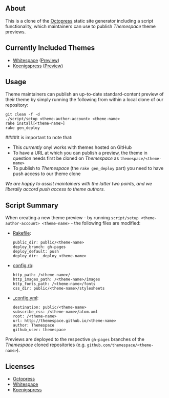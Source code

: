 ## About

This is a clone of the [Octopress][] static site generator including a script functionality, which maintainers can use to publish *Themespace* theme previews.

[Octopress]: https://github.com/imathis/octopress

## Currently Included Themes

- [Whitespace][] ([Preview](http://themespace.github.io/whitespace/))
- [Koenigspress][] ([Preview](http://themespace.github.io/Koenigspress/))

[Whitespace]: https://github.com/lucaslew/whitespace
[Koenigspress]: https://github.com/TheChymera/Koenigspress

## Usage

Theme maintainers can publish an up-to-date standard-content preview of their theme by simply running the following from within a local clone of our repository:

```
git clean -f -d
./script/setup <theme-author-account> <theme-name>
rake install[<theme-name>]
rake gen_deploy
```

####It is important to note that:

* This *currently* onyl works with themes hosted on GitHub
* To have a URL at which you can publish a preview, the theme in question needs first be cloned on *Themespace* as `themespace/<theme-name>`
* To publish to *Themespace* (the `rake gen_deploy` part) you need to have push access to our theme clone

*We are happy to assist maintainers with the latter two points, and we liberally accord push access to theme authors.*

## Script Summary

When creating a new theme preview - by running `script/setup <theme-author-account> <theme-name>` - the following files are modified:

- [Rakefile](Rakefile):
    ```
    public_dir: public/<theme-name>
    deploy_branch: gh-pages
    deploy_default: push
    deploy_dir: _deploy_<theme-name>
    ```

- [config.rb](config.rb):
    ```
    http_path: /<theme-name>/
    http_images_path: /<theme-name>/images
    http_fonts_path: /<theme-name>/fonts
    css_dir: public/<theme-name>/stylesheets
    ```

- [_config.yml](_config.yml):
    ```
    destination: public/<theme-name>
    subscribe_rss: /<theme-name>/atom.xml
    root: /<theme-name>
    url: http://themespace.github.io/<theme-name>
    author: Themespace
    github_user: themespace
    ```

Previews are deployed to the respective `gh-pages` branches of the *Themespace* cloned repositories (e.g. `github.com/themespace/<theme-name>`).

## Licenses

- [Octopress](https://github.com/imathis/octopress#license)
- [Whitespace](https://github.com/lucaslew/whitespace#license)
- [Koenigspress](https://github.com/TheChymera/Koenigspress#meta)
